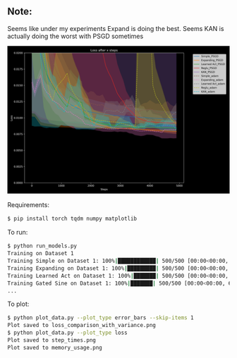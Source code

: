 ## Note:

Seems like under my experiments Expand is doing the best. Seems KAN is actually doing the worst with PSGD sometimes


![alt text](https://github.com/opooladz/kanmlps-psgd/blob/main/loss_comparison_with_variance_smooth.png)

Requirements:
```bash
$ pip install torch tqdm numpy matplotlib
```

To run:
```bash
$ python run_models.py
Training on Dataset 1
Training Simple on Dataset 1: 100%|████████████| 500/500 [00:00<00:00, 714.19it/s, loss=0.0214]
Training Expanding on Dataset 1: 100%|█████████| 500/500 [00:00<00:00, 648.52it/s, loss=0.0133]
Training Learned Act on Dataset 1: 100%|███████| 500/500 [00:00<00:00, 515.79it/s, loss=0.0117]
Training Gated Sine on Dataset 1: 100%|███████| 500/500 [00:00<00:00, 675.63it/s, loss=0.00923]
...
```

To plot:
```bash
$ python plot_data.py --plot_type error_bars --skip-items 1
Plot saved to loss_comparison_with_variance.png
$ python plot_data.py --plot_type loss
Plot saved to step_times.png
Plot saved to memory_usage.png
```
